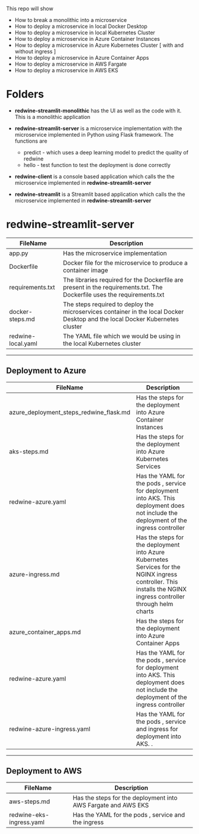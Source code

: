 This repo will show 
* How to break a monolithic into a microservice               
* How to deploy a microservice in local Docker Desktop           
* How to deploy a microservice in local Kubernetes Cluster                
* How to deploy a microservice in Azure Container Instances          
* How to deploy a microservice in Azure Kubernetes Cluster [ with and without ingress ]       
* How to deploy a microservice in Azure Container Apps                     
* How to deploy a microservice in AWS Fargate          
* How to deploy a microservice in AWS EKS                   

# Folders    

* **redwine-streamlit-monolithic** has the UI as well as the code with it. This is a monolithic application        

* **redwine-streamlit-server** is a microservice implementation with the microservice implemented in Python using Flask framework. The functions are       
    * predict - which uses a deep learning model to predict the quality of redwine    
    * hello - test function to test the deployment is done correctly          

* **redwine-client** is a console based application which calls the the microservice implemented in **redwine-streamlit-server**           

* **redwine-streamlit** is a Streamlit based application which calls the the microservice implemented in **redwine-streamlit-server**    

# **redwine-streamlit-server**

|  FileName  |  Description |
|---|---|
| app.py |   Has the microservice implementation        |
|  Dockerfile | Docker file for the microservice to produce a container image   |
|  requirements.txt | The libraries required for the Dockerfile are present in the requirements.txt. The Dockerfile uses the requirements.txt   |
|  docker-steps.md | The steps required to deploy the microservices container in the local Docker Desktop and the local Docker Kubernetes cluster  |
|  redwine-local.yaml | The YAML file which we would be using in the local Kubernetes cluster  |

<hr/>

## Deployment to Azure          

|  FileName  |  Description |
|---|---|
| azure_deployment_steps_redwine_flask.md |   Has the steps for the deployment into Azure Container Instances        |
| aks-steps.md |   Has the steps for the deployment into Azure Kubernetes Services        |
| redwine-azure.yaml |   Has the YAML for the pods , service for deployment into AKS. This deployment does not include the deployment of the ingress controller       |
| azure-ingress.md |   Has the steps for the deployment into Azure Kubernetes Services for the NGINX ingress controller. This installs the NGINX ingress controller through helm charts       |
| azure_container_apps.md |   Has the steps for the deployment into Azure Container Apps           |
| redwine-azure.yaml |   Has the YAML for the pods , service for deployment into AKS. This deployment does not include the deployment of the ingress controller       |
| redwine-azure-ingress.yaml |   Has the YAML for the pods , service and ingress for deployment into AKS. .     |



<hr/>

## Deployment to AWS          

|  FileName  |  Description |
|---|---|
| aws-steps.md |   Has the steps for the deployment into AWS Fargate and AWS EKS        |
| redwine-eks-ingress.yaml |   Has the YAML for the pods , service and the ingress         |

